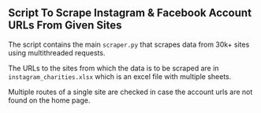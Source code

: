## Script To Scrape Instagram & Facebook Account URLs From Given Sites

The script contains the main `scraper.py` that scrapes data from 30k+ sites using multithreaded requests.

The URLs to the sites from which the data is to be scraped are in `instagram_charities.xlsx` which is an excel file with multiple sheets.

Multiple routes of a single site are checked in case the account urls are not found on the home page.
